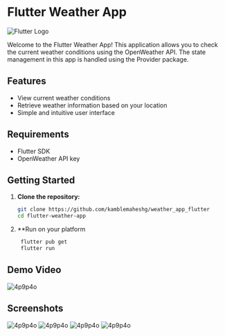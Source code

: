 # Flutter Weather App

![Flutter Logo](https://flutter.dev/assets/images/shared/brand/flutter/logo/flutter-lockup.png)

Welcome to the Flutter Weather App! This application allows you to check the current weather conditions using the OpenWeather API. The state management in this app is handled using the Provider package.

## Features

- View current weather conditions
- Retrieve weather information based on your location
- Simple and intuitive user interface

## Requirements

- Flutter SDK
- OpenWeather API key

## Getting Started

1. **Clone the repository:**

   ```bash
   git clone https://github.com/kamblemaheshg/weather_app_flutter
   cd flutter-weather-app

2. **Run on your platform

   ````bash
    flutter pub get
    flutter run

## Demo Video

![4p9p4o](https://github.com/kamblemaheshg/weather_app_flutter/blob/main/demo/video_demo.gif)

## Screenshots

![4p9p4o](https://github.com/kamblemaheshg/weather_app_flutter/blob/main/demo/dark_theme_dashboard.jpg)
![4p9p4o](https://github.com/kamblemaheshg/weather_app_flutter/blob/main/demo/dark_theme_profile.jpg)
![4p9p4o](https://github.com/kamblemaheshg/weather_app_flutter/blob/main/demo/light_theme_dashboard.jpg)
![4p9p4o](https://github.com/kamblemaheshg/weather_app_flutter/blob/main/demo/light_theme_profile.jpg)


